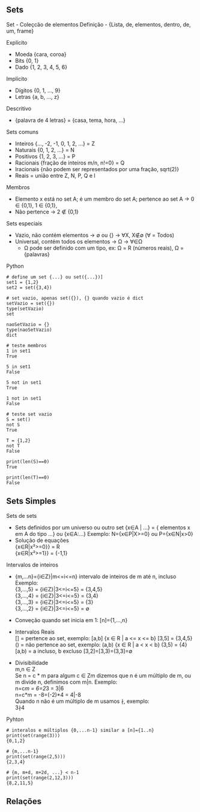 ## Sets

Set - Coleçcão de elementos
Definição - {Lista, de, elementos, dentro, de, um, frame}

Explícito
- Moeda {cara, coroa}
- Bits {0, 1}
- Dado {1, 2, 3, 4, 5, 6}

Implícito
- Dígitos {0, 1, ..., 9}
- Letras {a, b, ..., z}

Descritivo
- {palavra de 4 letras} = {casa, tema, hora, ...}


Sets comuns
- Inteiros {..., -2, -1, 0, 1, 2, ...} = Z
- Naturais {0, 1, 2, ...} = N
- Positivos {1, 2, 3, ...} = P
- Racionais {fração de inteiros m/n, n!=0} = Q
- Iracionais {não podem ser representados por uma fração, sqrt(2)}
- Reais = união entre Z, N, P, Q e I

Membros
- Elemento x está no set A; é um membro do set A; pertence ao set A -> 0 ∈ {0,1}, 1 ∈ {0,1}, 
- Não pertence -> 2 ∉ {0,1}

Sets especiais
- Vazio, não contém elementos -> ∅ ou {} -> ∀X, X∉∅ (∀ = Todos)
- Universal, contém todos os elementos -> Ω -> ∀∈Ω
    - Ω pode ser definido com um tipo, ex: Ω = R (números reais), Ω = {palavras}   

Python
```
# define um set {...} ou set({...})]
set1 = {1,2}
set2 = set({3,4})

# set vazio, apenas set({}), {} quando vazio é dict
setVazio = set({})
type(setVazio)
set

naoSetVazio = {}
type(naoSetVazio)
dict

# teste membros
1 in set1
True

5 in set1
False

5 not in set1
True

1 not in set1
False

# teste set vazio
S = set()
not S
True

T = {1,2}
not T
False

print(len(S)==0)
True

print(len(T)==0)
False
```

## Sets Simples

Sets de sets
- Sets definidos por um universo ou outro set
{x∈A | ...} = { elementos x em A do tipo ...} ou {x∈A:...}
Exemplo: N={x∈P|X>=0} ou P={x∈N|x>0}
-  Solução de equações  
{x∈R|x²>=0}} = R  
{x∈R|x²>=1}} = {-1,1}

Intervalos de inteiros
- {m,...n}={i∈Z}|m<=i<=n} intervalo de inteiros de m até n, incluso  
Exemplo:  
{3,...,5} = {i∈Z}|3<=i<=5} = {3,4,5}  
{3,...,4} = {i∈Z}|3<=i<=5} = {3,4}  
{3,...,3} = {i∈Z}|3<=i<=5} = {3}  
{3,...,2} = {i∈Z}|3<=i<=5} = ∅
- Conveção quando set inicia em 1: [n]={1,...,n}

- Intervalos Reais  
[] = pertence ao set, exemplo: [a,b] {x ∈ R | a <= x <= b} [3,5] = {3,4,5}  
() = não pertence ao set, exemplo: (a,b) {x ∈ R | a < x < b} (3,5) = {4}  
[a,b) = a incluso, b excluso [3,2]=[3,3)=(3,3]=∅

- Divisibilidade  
m,n ∈ Z  
Se n = c * m para algum c ∈ Zm dizemos que n é um múltiplo de m, ou m divide n, definimos com m|n. Exemplo:  
n=c*m = 6=2*3 = 3|6  
n=c*m = -8=(-2)*4 = 4|-8  
Quando n não é um múltiplo de m usamos ∤, exemplo:  
3∤4

Pyhton
```
# interalos e múltiplos {0,...n-1} similar a [n]={1..n}
print(set(range(3)))
{0,1,2}

# {m,...n-1}
print(set(range(2,5)))
{2,3,4}

# {m, m+d, m+2d, ...} < n-1
print(set(range(2,12,3)))
{8,2,11,5}
```

## Relações

